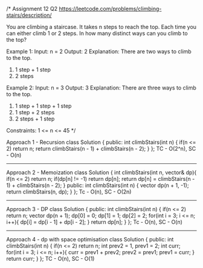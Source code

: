 /*
Assignment 12 Q2
https://leetcode.com/problems/climbing-stairs/description/

You are climbing a staircase. It takes n steps to reach the top.
Each time you can either climb 1 or 2 steps. In how many distinct ways can you climb to the top?

Example 1:
Input: n = 2
Output: 2
Explanation: There are two ways to climb to the top.
1. 1 step + 1 step
2. 2 steps

Example 2:
Input: n = 3
Output: 3
Explanation: There are three ways to climb to the top.
1. 1 step + 1 step + 1 step
2. 1 step + 2 steps
3. 2 steps + 1 step

Constraints:
1 <= n <= 45
*/

Approach 1 - Recursion
class Solution {
public:
    int climbStairs(int n) {
        if(n <= 2) return n;
        return climbStairs(n - 1) + climbStairs(n - 2);
    }
};
TC - O(2^n), SC - O(n)

--------------------------------------------------------------------------------------------------------------------------------------------

Approach 2 - Memoization
class Solution {
    int climbStairs(int n, vector<int>& dp){
        if(n <= 2) return n;
        if(dp[n] != -1) return dp[n];
        return dp[n] = climbStairs(n - 1) + climbStairs(n - 2);
    }
public:
    int climbStairs(int n) {
        vector<int> dp(n + 1, -1);
        return climbStairs(n, dp);
    }
};
Tc - O(n), SC - O(2n)

--------------------------------------------------------------------------------------------------------------------------------------------

Approach 3 - DP
class Solution {
public:
    int climbStairs(int n) {
        if(n <= 2) return n;
        vector<int> dp(n + 1);
        dp[0] = 0;
        dp[1] = 1;
        dp[2] = 2;
        for(int i = 3; i <= n; i++){
            dp[i] = dp[i - 1] + dp[i - 2];
        }
        return dp[n];
    }
};
Tc - O(n), SC - O(n)

--------------------------------------------------------------------------------------------------------------------------------------------

Approach 4 - dp with space optimisation
class Solution {
public:
    int climbStairs(int n) {
        if(n <= 2) return n;
        int prev2 = 1, prev1 = 2;
        int curr;
        for(int i = 3; i <= n; i++){
            curr = prev1 + prev2;
            prev2 = prev1;
            prev1 = curr;
        }
        return curr;
    }
};
TC - O(n), SC - O(1)